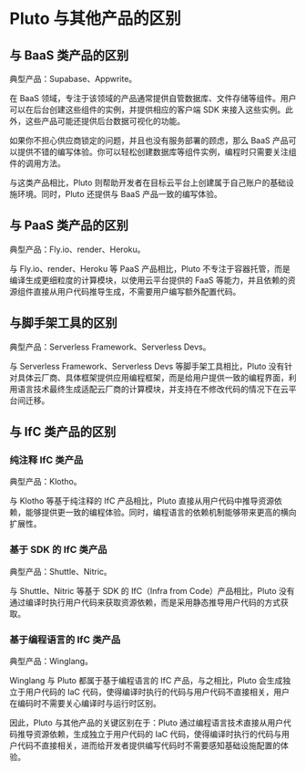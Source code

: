 # Pluto 与其他产品的区别

## 与 BaaS 类产品的区别

典型产品：Supabase、Appwrite。

在 BaaS 领域，专注于该领域的产品通常提供自管数据库、文件存储等组件。用户可以在后台创建这些组件的实例，并提供相应的客户端 SDK 来接入这些实例。此外，这些产品可能还提供后台数据可视化的功能。

如果你不担心供应商锁定的问题，并且也没有服务部署的顾虑，那么 BaaS 产品可以提供不错的编写体验。你可以轻松创建数据库等组件实例，编程时只需要关注组件的调用方法。

与这类产品相比，Pluto 则帮助开发者在目标云平台上创建属于自己账户的基础设施环境。同时，Pluto 还提供与 BaaS 产品一致的编写体验。

## 与 PaaS 类产品的区别

典型产品：Fly.io、render、Heroku。

与 Fly.io、render、Heroku 等 PaaS 产品相比，Pluto 不专注于容器托管，而是编译生成更细粒度的计算模块，以使用云平台提供的 FaaS 等能力，并且依赖的资源组件直接从用户代码推导生成，不需要用户编写额外配置代码。

## 与脚手架工具的区别

典型产品：Serverless Framework、Serverless Devs。

与 Serverless Framework、Serverless Devs 等脚手架工具相比，Pluto 没有针对具体云厂商、具体框架提供应用编程框架，而是给用户提供一致的编程界面，利用语言技术最终生成适配云厂商的计算模块，并支持在不修改代码的情况下在云平台间迁移。

## 与 IfC 类产品的区别

### 纯注释 IfC 类产品

典型产品：Klotho。

与 Klotho 等基于纯注释的 IfC 产品相比，Pluto 直接从用户代码中推导资源依赖，能够提供更一致的编程体验。同时，编程语言的依赖机制能够带来更高的横向扩展性。

### 基于 SDK 的 IfC 类产品

典型产品：Shuttle、Nitric。

与 Shuttle、Nitric 等基于 SDK 的 IfC（Infra from Code）产品相比，Pluto 没有通过编译时执行用户代码来获取资源依赖，而是采用静态推导用户代码的方式获取。

### 基于编程语言的 IfC 类产品

典型产品：Winglang。

Winglang 与 Pluto 都属于基于编程语言的 IfC 产品，与之相比，Pluto 会生成独立于用户代码的 IaC 代码，使得编译时执行的代码与用户代码不直接相关，用户在编码时不需要关心编译时与运行时区别。

因此，Pluto 与其他产品的关键区别在于：Pluto 通过编程语言技术直接从用户代码推导资源依赖，生成独立于用户代码的 IaC 代码，使得编译时执行的代码与用户代码不直接相关，进而给开发者提供编写代码时不需要感知基础设施配置的体验。
